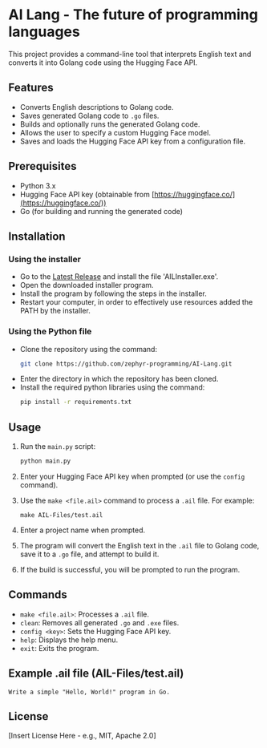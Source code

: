 # AI Lang - The future of programming languages

This project provides a command-line tool that interprets English text and converts it into Golang code using the Hugging Face API.

## Features

*   Converts English descriptions to Golang code.
*   Saves generated Golang code to `.go` files.
*   Builds and optionally runs the generated Golang code.
*   Allows the user to specify a custom Hugging Face model.
*   Saves and loads the Hugging Face API key from a configuration file.

## Prerequisites

*   Python 3.x
*   Hugging Face API key (obtainable from [https://huggingface.co/](https://huggingface.co/))
*   Go (for building and running the generated code)

## Installation

### Using the installer

*   Go to the [Latest Release](https://github.com/zephyr-programming/AI-Lang/releases/tag/Installer) and install the file 'AILInstaller.exe'.
*   Open the downloaded installer program.
*   Install the program by following the steps in the installer.
*   Restart your computer, in order to effectively use resources added the PATH by the installer.

### Using the Python file

*   Clone the repository using the command:
    ```bash
    git clone https://github.com/zephyr-programming/AI-Lang.git
    ```
*   Enter the directory in which the repository has been cloned.
*   Install the required python libraries using the command:
    ```bash
    pip install -r requirements.txt
    ```

## Usage

1.  Run the `main.py` script:

    ```bash
    python main.py
    ```

2.  Enter your Hugging Face API key when prompted (or use the `config` command).
3.  Use the `make <file.ail>` command to process a `.ail` file.  For example:

    ```
    make AIL-Files/test.ail
    ```

4.  Enter a project name when prompted.
5.  The program will convert the English text in the `.ail` file to Golang code, save it to a `.go` file, and attempt to build it.
6.  If the build is successful, you will be prompted to run the program.

## Commands

*   `make <file.ail>`: Processes a `.ail` file.
*   `clean`: Removes all generated `.go` and `.exe` files.
*   `config <key>`: Sets the Hugging Face API key.
*   `help`: Displays the help menu.
*   `exit`: Exits the program.

## Example .ail file (AIL-Files/test.ail)

```
Write a simple "Hello, World!" program in Go.
```

## License

[Insert License Here - e.g., MIT, Apache 2.0]
